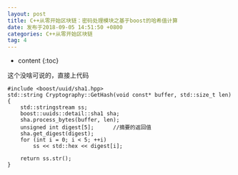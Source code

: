 ```yaml
---
layout: post
title: C++从零开始区块链：密码处理模块之基于boost的哈希值计算
date: 发布于2018-09-05 14:51:50 +0800
categories: C++从零开始区块链
tag: 4
---
```


* content
{:toc}

这个没啥可说的，直接上代码
<!-- more -->


    
    
    #include <boost/uuid/sha1.hpp>
    std::string Cryptography::GetHash(void const* buffer, std::size_t len)
    {
        std::stringstream ss;
        boost::uuids::detail::sha1 sha;
        sha.process_bytes(buffer, len);
        unsigned int digest[5];      //摘要的返回值
        sha.get_digest(digest);
        for (int i = 0; i < 5; ++i)
            ss << std::hex << digest[i];
    
        return ss.str();
    }

